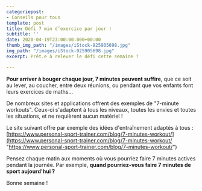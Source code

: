 ```yaml
---
categoriepost:
- Conseils pour tous
template: post
title: Défi 7 min d’exercice par jour !
subtitle: ''
date: 2020-04-19T23:00:00.000+00:00
thumb_img_path: "/images/iStock-925905698.jpg"
img_path: "/images/iStock-925905698.jpg"
excerpt: Prêt.e à relever le défi cette semaine ?

---
```

**Pour arriver à bouger chaque jour, 7 minutes peuvent suffire**, que ce soit au lever, au coucher, entre deux réunions, ou pendant que vos enfants font leurs exercices de maths...

De nombreux sites et applications offrent des exemples de "7-minute workouts". Ceux-ci s'adaptent à tous les niveaux, toutes les envies et toutes les situations, et ne requièrent aucun matériel !

Le site suivant offre par exemple des idées d'entraînement adaptés à tous : [https://www.personal-sport-trainer.com/blog/7-minutes-workout/](https://www.personal-sport-trainer.com/blog/7-minutes-workout/ "https://www.personal-sport-trainer.com/blog/7-minutes-workout/")

Pensez chaque matin aux moments où vous pourriez faire 7 minutes actives pendant la journée. Par exemple, **quand pourriez-vous faire 7 minutes de sport aujourd'hui ?**

Bonne semaine !